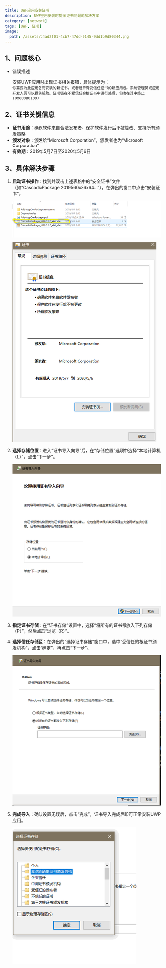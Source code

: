 ```yaml
---
title: UWP应用安装证书
description: UWP应用安装时提示证书问题的解决方案
category: [network]
tags: [UWP, 证书]
image:
  path: /assets/c4ad2f01-4cb7-47dd-9145-9dd1b9d80344.png
---
```


## 1、问题核心

- 错误描述

  安装UWP应用时出现证书相关报错，具体提示为：  
  ​`你需要为此应用包而安装的新证书，或者是带有受信任证书的新应用包。系统管理员或应用开发人员可以提供帮助。证书链在不受信任的根证书中进行处理，但也在其中终止 (0x800B0109)`

## 2、证书关键信息

- **证书用途**：确保软件来自合法发布者、保护软件发行后不被篡改、支持所有颁发策略
- **颁发对象**：颁发给“Microsoft Corporation”，颁发者也为“Microsoft Corporation”
- **有效期**：2019年5月7日至2020年5月6日

## 3、具体解决步骤

1. **启动证书操作**：找到并双击上述表格中的“安全证书”文件（如“CascadiaPackage 2019560x86x64...”），在弹出的窗口中点击“安装证书”。

    ![image](assets/image-20250930231528-hb2ajks.png)

    ![image](assets/image-20250930231610-8avrh3a.png)
2. **选择存储位置**：进入“证书导入向导”后，在“存储位置”选项中选择“本地计算机（L）”，点击“下一步”。

    ![image](assets/image-20250930231740-sn2s804.png)
3. **指定证书存储**：在“证书存储”设置中，选择“将所有的证书都放入下列存储（P）”，然后点击“浏览（R）”。
4. **选择信任存储区**：在弹出的“选择证书存储”窗口中，选中“受信任的根证书颁发机构”，点击“确定”，再点击“下一步”。

    ![image](assets/image-20250930231922-bvj2vfg.png)
5. **完成导入**：确认设置无误后，点击“完成”，证书导入完成后即可正常安装UWP应用。

    ![image](assets/image-20250930231938-xu4cyuy.png)

‍
